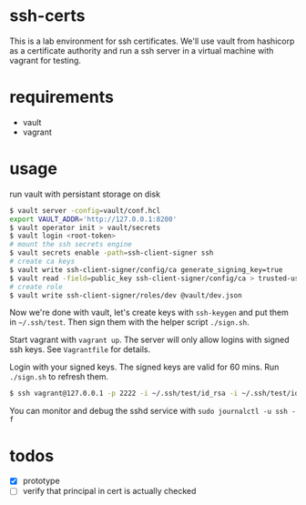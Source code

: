 # ssh-certs
This is a lab environment for ssh certificates. We'll use vault from hashicorp as a certificate authority and run a ssh server in a virtual machine with vagrant for testing.

# requirements
- vault
- vagrant

# usage
run vault with persistant storage on disk

````bash
$ vault server -config=vault/conf.hcl
export VAULT_ADDR='http://127.0.0.1:8200'
$ vault operator init > vault/secrets
$ vault login <root-token>
# mount the ssh secrets engine
$ vault secrets enable -path=ssh-client-signer ssh
# create ca keys
$ vault write ssh-client-signer/config/ca generate_signing_key=true
$ vault read -field=public_key ssh-client-signer/config/ca > trusted-user-ca-keys.pem
# create role
$ vault write ssh-client-signer/roles/dev @vault/dev.json
````

Now we're done with vault, let's create keys with `ssh-keygen` and put them in `~/.ssh/test`. Then sign them with the helper script `./sign.sh`.

Start vagrant with `vagrant up`. The server will only allow logins with signed ssh keys. See `Vagrantfile` for details.

Login with your signed keys. The signed keys are valid for 60 mins. Run `./sign.sh` to refresh them.

````bash
$ ssh vagrant@127.0.0.1 -p 2222 -i ~/.ssh/test/id_rsa -i ~/.ssh/test/id_rsa-cert.pub -o StrictHostKeyChecking=no
````

You can monitor and debug the sshd service with `sudo journalctl -u ssh -f`

# todos
- [x] prototype
- [ ] verify that principal in cert is actually checked
